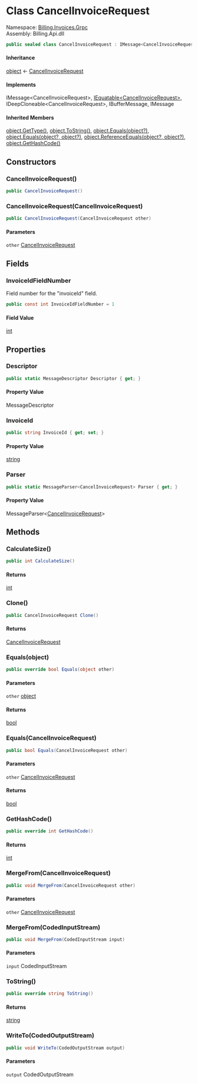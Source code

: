 # <a id="Billing_Invoices_Grpc_CancelInvoiceRequest"></a> Class CancelInvoiceRequest

Namespace: [Billing.Invoices.Grpc](Billing.Invoices.Grpc.md)  
Assembly: Billing.Api.dll  

```csharp
public sealed class CancelInvoiceRequest : IMessage<CancelInvoiceRequest>, IEquatable<CancelInvoiceRequest>, IDeepCloneable<CancelInvoiceRequest>, IBufferMessage, IMessage
```

#### Inheritance

[object](https://learn.microsoft.com/dotnet/api/system.object) ← 
[CancelInvoiceRequest](Billing.Invoices.Grpc.CancelInvoiceRequest.md)

#### Implements

IMessage<CancelInvoiceRequest\>, 
[IEquatable<CancelInvoiceRequest\>](https://learn.microsoft.com/dotnet/api/system.iequatable\-1), 
IDeepCloneable<CancelInvoiceRequest\>, 
IBufferMessage, 
IMessage

#### Inherited Members

[object.GetType\(\)](https://learn.microsoft.com/dotnet/api/system.object.gettype), 
[object.ToString\(\)](https://learn.microsoft.com/dotnet/api/system.object.tostring), 
[object.Equals\(object?\)](https://learn.microsoft.com/dotnet/api/system.object.equals\#system\-object\-equals\(system\-object\)), 
[object.Equals\(object?, object?\)](https://learn.microsoft.com/dotnet/api/system.object.equals\#system\-object\-equals\(system\-object\-system\-object\)), 
[object.ReferenceEquals\(object?, object?\)](https://learn.microsoft.com/dotnet/api/system.object.referenceequals), 
[object.GetHashCode\(\)](https://learn.microsoft.com/dotnet/api/system.object.gethashcode)

## Constructors

### <a id="Billing_Invoices_Grpc_CancelInvoiceRequest__ctor"></a> CancelInvoiceRequest\(\)

```csharp
public CancelInvoiceRequest()
```

### <a id="Billing_Invoices_Grpc_CancelInvoiceRequest__ctor_Billing_Invoices_Grpc_CancelInvoiceRequest_"></a> CancelInvoiceRequest\(CancelInvoiceRequest\)

```csharp
public CancelInvoiceRequest(CancelInvoiceRequest other)
```

#### Parameters

`other` [CancelInvoiceRequest](Billing.Invoices.Grpc.CancelInvoiceRequest.md)

## Fields

### <a id="Billing_Invoices_Grpc_CancelInvoiceRequest_InvoiceIdFieldNumber"></a> InvoiceIdFieldNumber

Field number for the "invoiceId" field.

```csharp
public const int InvoiceIdFieldNumber = 1
```

#### Field Value

 [int](https://learn.microsoft.com/dotnet/api/system.int32)

## Properties

### <a id="Billing_Invoices_Grpc_CancelInvoiceRequest_Descriptor"></a> Descriptor

```csharp
public static MessageDescriptor Descriptor { get; }
```

#### Property Value

 MessageDescriptor

### <a id="Billing_Invoices_Grpc_CancelInvoiceRequest_InvoiceId"></a> InvoiceId

```csharp
public string InvoiceId { get; set; }
```

#### Property Value

 [string](https://learn.microsoft.com/dotnet/api/system.string)

### <a id="Billing_Invoices_Grpc_CancelInvoiceRequest_Parser"></a> Parser

```csharp
public static MessageParser<CancelInvoiceRequest> Parser { get; }
```

#### Property Value

 MessageParser<[CancelInvoiceRequest](Billing.Invoices.Grpc.CancelInvoiceRequest.md)\>

## Methods

### <a id="Billing_Invoices_Grpc_CancelInvoiceRequest_CalculateSize"></a> CalculateSize\(\)

```csharp
public int CalculateSize()
```

#### Returns

 [int](https://learn.microsoft.com/dotnet/api/system.int32)

### <a id="Billing_Invoices_Grpc_CancelInvoiceRequest_Clone"></a> Clone\(\)

```csharp
public CancelInvoiceRequest Clone()
```

#### Returns

 [CancelInvoiceRequest](Billing.Invoices.Grpc.CancelInvoiceRequest.md)

### <a id="Billing_Invoices_Grpc_CancelInvoiceRequest_Equals_System_Object_"></a> Equals\(object\)

```csharp
public override bool Equals(object other)
```

#### Parameters

`other` [object](https://learn.microsoft.com/dotnet/api/system.object)

#### Returns

 [bool](https://learn.microsoft.com/dotnet/api/system.boolean)

### <a id="Billing_Invoices_Grpc_CancelInvoiceRequest_Equals_Billing_Invoices_Grpc_CancelInvoiceRequest_"></a> Equals\(CancelInvoiceRequest\)

```csharp
public bool Equals(CancelInvoiceRequest other)
```

#### Parameters

`other` [CancelInvoiceRequest](Billing.Invoices.Grpc.CancelInvoiceRequest.md)

#### Returns

 [bool](https://learn.microsoft.com/dotnet/api/system.boolean)

### <a id="Billing_Invoices_Grpc_CancelInvoiceRequest_GetHashCode"></a> GetHashCode\(\)

```csharp
public override int GetHashCode()
```

#### Returns

 [int](https://learn.microsoft.com/dotnet/api/system.int32)

### <a id="Billing_Invoices_Grpc_CancelInvoiceRequest_MergeFrom_Billing_Invoices_Grpc_CancelInvoiceRequest_"></a> MergeFrom\(CancelInvoiceRequest\)

```csharp
public void MergeFrom(CancelInvoiceRequest other)
```

#### Parameters

`other` [CancelInvoiceRequest](Billing.Invoices.Grpc.CancelInvoiceRequest.md)

### <a id="Billing_Invoices_Grpc_CancelInvoiceRequest_MergeFrom_Google_Protobuf_CodedInputStream_"></a> MergeFrom\(CodedInputStream\)

```csharp
public void MergeFrom(CodedInputStream input)
```

#### Parameters

`input` CodedInputStream

### <a id="Billing_Invoices_Grpc_CancelInvoiceRequest_ToString"></a> ToString\(\)

```csharp
public override string ToString()
```

#### Returns

 [string](https://learn.microsoft.com/dotnet/api/system.string)

### <a id="Billing_Invoices_Grpc_CancelInvoiceRequest_WriteTo_Google_Protobuf_CodedOutputStream_"></a> WriteTo\(CodedOutputStream\)

```csharp
public void WriteTo(CodedOutputStream output)
```

#### Parameters

`output` CodedOutputStream

